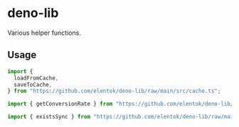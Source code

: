 # deno-lib

Various helper functions.

## Usage

```ts
import {
  loadFromCache,
  saveToCache,
} from "https://github.com/elentok/deno-lib/raw/main/src/cache.ts";

import { getConversionRate } from "https://github.com/elentok/deno-lib/raw/main/src/currency.ts";

import { existsSync } from "https://github.com/elentok/deno-lib/raw/main/src/fs.ts";
```
